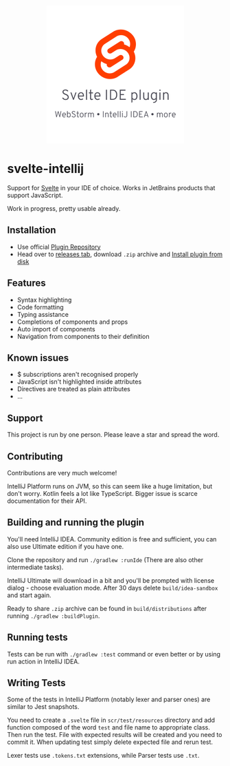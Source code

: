 <p align="center">
  <img width="320" src="./media/header.png" alt="Header of svelte-intellij repository">
</p>

# svelte-intellij

Support for <a href="https://svelte.dev/">Svelte</a> in your IDE of choice. Works in JetBrains products that support JavaScript.

<p>Work in progress, pretty usable already.</p>

## Installation
* Use official [Plugin Repository](https://plugins.jetbrains.com/plugin/12375-svelte)
* Head over to [releases tab](https://github.com/tomblachut/svelte-intellij/releases), download `.zip` archive and [Install plugin from disk](https://www.jetbrains.com/help/webstorm/managing-plugins.html#install_plugin_from_disk)

<h2>Features</h2>

<ul>
    <li>Syntax highlighting</li>
    <li>Code formatting</li>
    <li>Typing assistance</li>
    <li>Completions of components and props</li>
    <li>Auto import of components</li>
    <li>Navigation from components to their definition</li>
</ul>

<h2>Known issues</h2>

<ul>
    <li>$ subscriptions aren't recognised properly</li>
    <li>JavaScript isn't highlighted inside attributes</li>
    <li>Directives are treated as plain attributes</li>
    <li>...</li>
</ul>

<h2>Support</h2>

This project is run by one person. Please leave a star and spread the word.

<h2>Contributing</h2>

Contributions are very much welcome! 

IntelliJ Platform runs on JVM, so this can seem like a huge limitation, but don't worry. Kotlin feels a lot like TypeScript. Bigger issue is scarce documentation for their API.

<h2>Building and running the plugin</h2>

You'll need IntelliJ IDEA. Community edition is free and sufficient, you can also use Ultimate edition if you have one. 

Clone the repository and run `./gradlew :runIde` (There are also other intermediate tasks). 

IntelliJ Ultimate will download in a bit and you'll be prompted with license dialog - choose evaluation mode. After 30 days delete `build/idea-sandbox` and start again.

Ready to share `.zip` archive can be found in `build/distributions` after running `./gradlew :buildPlugin`.

<h2>Running tests</h2>

Tests can be run with `./gradlew :test` command or even better or by using run action in IntelliJ IDEA. 

<h2>Writing Tests</h2>

Some of the tests in IntelliJ Platform (notably lexer and parser ones) are similar to Jest snapshots.

You need to create a `.svelte` file in `scr/test/resources` directory and add function composed of the word `test` and file name to appropriate class.
Then run the test. File with expected results will be created and you need to commit it. When updating test simply delete expected file and rerun test.

Lexer tests use `.tokens.txt` extensions, while Parser tests use `.txt`.
